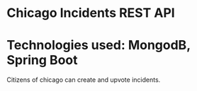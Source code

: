 # Chicago Incidents REST API
# Technologies used: MongodB, Spring Boot

Citizens of chicago can create and upvote incidents.  
